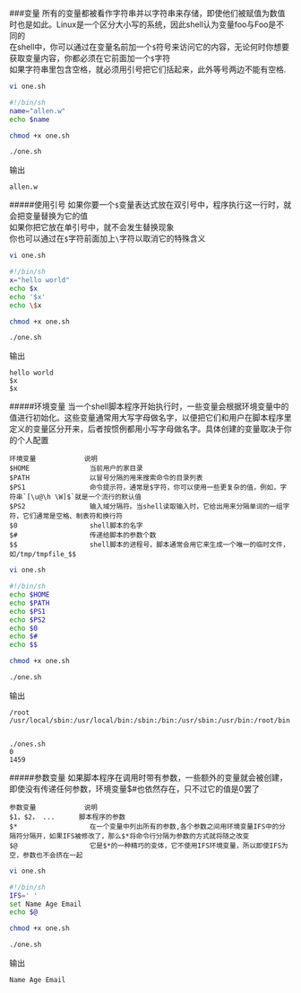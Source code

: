 ###变量
所有的变量都被看作字符串并以字符串来存储，即使他们被赋值为数值时也是如此。Linux是一个区分大小写的系统，因此shell认为变量foo与Foo是不同的			
在shell中，你可以通过在变量名前加一个`$`符号来访问它的内容，无论何时你想要获取变量内容，你都必须在它前面加一个`$`字符			
如果字符串里包含空格，就必须用引号把它们括起来，此外等号两边不能有空格.
```bash
vi one.sh
```
```bash
#!/bin/sh
name="allen.w"
echo $name
```
```bash
chmod +x one.sh
```
```bash
./one.sh
```
输出
```text
allen.w
```
#####使用引号
如果你要一个`$`变量表达式放在双引号中，程序执行这一行时，就会把变量替换为它的值		
如果你把它放在单引号中，就不会发生替换现象			
你也可以通过在`$`字符前面加上`\`字符以取消它的特殊含义
```bash
vi one.sh
```
```bash
#!/bin/sh
x="hello world"
echo $x
echo '$x'
echo \$x
```
```bash
chmod +x one.sh
```
```bash
./one.sh
```
输出
```text
hello world
$x
$x
```
#####环境变量
当一个shell脚本程序开始执行时，一些变量会根据环境变量中的值进行初始化。这些变量通常用大写字母做名字，以便把它们和用户在脚本程序里定义的变量区分开来，后者按惯例都用小写字母做名字。具体创建的变量取决于你的个人配置
```text
环境变量			说明
$HOME 				当前用户的家目录
$PATH 				以冒号分隔的用来搜索命令的目录列表
$PS1 				命令提示符，通常是$字符，你可以使用一些更复杂的值，例如，字符串`[\u@\h \W]$`就是一个流行的默认值
$PS2 				输入域分隔符。当shell读取输入时，它给出用来分隔单词的一组字符，它们通常是空格、制表符和换行符
$0 					shell脚本的名字
$# 					传递给脚本的参数个数
$$ 					shell脚本的进程号，脚本通常会用它来生成一个唯一的临时文件，如/tmp/tmpfile_$$
```
```bash
vi one.sh
```
```bash
#!/bin/sh
echo $HOME
echo $PATH
echo $PS1
echo $PS2
echo $0
echo $#
echo $$
```
```bash
chmod +x one.sh
```
```bash
./one.sh
```
输出
```text
/root
/usr/local/sbin:/usr/local/bin:/sbin:/bin:/usr/sbin:/usr/bin:/root/bin


./ones.sh
0
1459
```
#####参数变量
如果脚本程序在调用时带有参数，一些额外的变量就会被创建，即使没有传递任何参数，环境变量$#也依然存在，只不过它的值是0罢了
```text
参数变量			说明
$1，$2， ... 		脚本程序的参数
$* 					在一个变量中列出所有的参数,各个参数之间用环境变量IFS中的分隔符分隔开，如果IFS被修改了，那么$*将命令行分隔为参数的方式就将随之改变
$@ 					它是$*的一种精巧的变体，它不使用IFS环境变量，所以即使IFS为空，参数也不会挤在一起
```
```bash
vi one.sh
```
```bash
#!/bin/sh
IFS=' '
set Name Age Email
echo $@
```
```bash
chmod +x one.sh
```
```bash
./one.sh
```
输出
```text
Name Age Email
```
